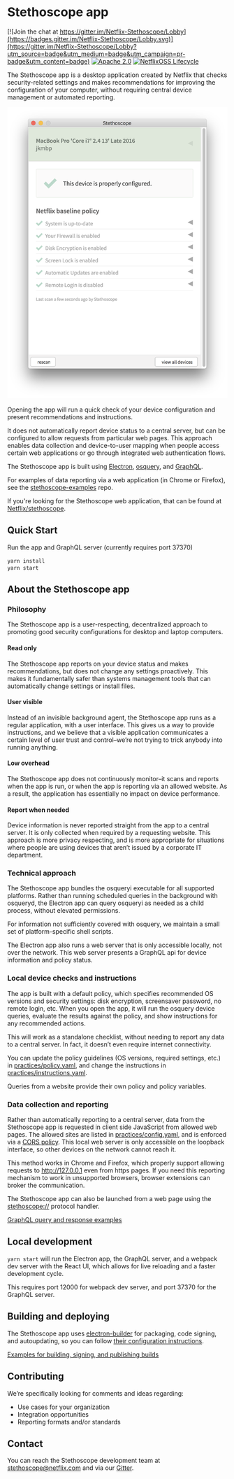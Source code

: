 # Stethoscope app

[![Join the chat at https://gitter.im/Netflix-Stethoscope/Lobby](https://badges.gitter.im/Netflix-Stethoscope/Lobby.svg)](https://gitter.im/Netflix-Stethoscope/Lobby?utm_source=badge&utm_medium=badge&utm_campaign=pr-badge&utm_content=badge) [![Apache 2.0](https://img.shields.io/github/license/Netflix/stethoscope.svg)](http://www.apache.org/licenses/LICENSE-2.0) [![NetflixOSS Lifecycle](https://img.shields.io/osslifecycle/Netflix-Skunkworks/stethoscope-app.svg)]()

The Stethoscope app is a desktop application created by Netflix that checks security-related settings and makes recommendations for improving the configuration of your computer, without requiring central device management or automated reporting.

<center>
<img src="docs/screenshot.png" alt="Stethoscope app screenshot" width="600">
</center>

Opening the app will run a quick check of your device configuration and present recommendations and instructions.

It does not automatically report device status to a central server, but can be configured to allow requests from particular web pages. This approach enables data collection and device-to-user mapping when people access certain web applications or go through integrated web authentication flows.

The Stethoscope app is built using [Electron](https://electron.atom.io/), [osquery](https://osquery.io/), and [GraphQL](https://graphql.org/).

For examples of data reporting via a web application (in Chrome or Firefox), see the [stethoscope-examples](https://github.com/Netflix-Skunkworks/stethoscope-examples) repo.

If you're looking for the Stethoscope web application, that can be found at [Netflix/stethoscope](https://github.com/Netflix/stethoscope).

Quick Start
-----------

Run the app and GraphQL server (currently requires port 37370)

```
yarn install
yarn start
```

About the Stethoscope app
-------------------------

### Philosophy

The Stethoscope app is a user-respecting, decentralized approach to promoting good security configurations for desktop and laptop computers.

#### Read only

The Stethoscope app reports on your device status and makes recommendations, but does not change any settings proactively. This makes it fundamentally safer than systems management tools that can automatically change settings or install files.

#### User visible

Instead of an invisible background agent, the Stethoscope app runs as a regular application, with a user interface. This gives us a way to provide instructions, and we believe that a visible application communicates a certain level of user trust and control–we’re not trying to trick anybody into running anything.

#### Low overhead

The Stethoscope app does not continuously monitor–it scans and reports when the app is run, or when the app is reporting via an allowed website. As a result, the application has essentially no impact on device performance.

#### Report when needed

Device information is never reported straight from the app to a central server. It is only collected when required by a requesting website. This approach is more privacy respecting, and is more appropriate for situations where people are using devices that aren’t issued by a corporate IT department.

### Technical approach

The Stethoscope app bundles the osqueryi executable for all supported platforms. Rather than running scheduled queries in the background with osqueryd, the Electron app can query osqueryi as needed as a child process, without elevated permissions.

For information not sufficiently covered with osquery, we maintain a small set of platform-specific shell scripts.

The Electron app also runs a web server that is only accessible locally, not over the network. This web server presents a GraphQL api for device information and policy status.

### Local device checks and instructions

The app is built with a default policy, which specifies recommended OS versions and security settings: disk encryption, screensaver password, no remote login, etc. When you open the app, it will run the osquery device queries, evaluate the results against the policy, and show instructions for any recommended actions.

This will work as a standalone checklist, without needing to report any data to a central server. In fact, it doesn’t even require internet connectivity.

You can update the policy guidelines (OS versions, required settings, etc.) in [practices/policy.yaml](practices/policy.yaml), and change the instructions in [practices/instructions.yaml](practices/instructions.yaml).

Queries from a website provide their own policy and policy variables.

### Data collection and reporting

Rather than automatically reporting to a central server, data from the Stethoscope app is requested in client side JavaScript from allowed web pages. The allowed sites are listed in [practices/config.yaml](practices/config.yaml), and is enforced via a [CORS policy](https://developer.mozilla.org/en-US/docs/Web/HTTP/CORS). This local web server is only accessible on the loopback interface, so other devices on the network cannot reach it.

This method works in Chrome and Firefox, which properly support allowing requests to http://127.0.0.1 even from https pages. If you need this reporting mechanism to work in unsupported browsers, browser extensions can broker the communication.

The Stethoscope app can also be launched from a web page using the [stethoscope://](stethoscope://) protocol handler.

[GraphQL query and response examples](docs/GRAPHQL.md)

Local development
-----------------

`yarn start` will run the Electron app, the GraphQL server, and a webpack dev server with the React UI, which allows for live reloading and a faster development cycle.

This requires port 12000 for webpack dev server, and port 37370 for the GraphQL server.

Building and deploying
----------------------

The Stethoscope app uses [electron-builder](https://www.npmjs.com/package/electron-builder) for packaging, code signing, and autoupdating, so you can follow [their configuration instructions](https://www.electron.build/).

[Examples for building, signing, and publishing builds](docs/BUILDS.md)


Contributing
------------

We’re specifically looking for comments and ideas regarding:

-   Use cases for your organization
-   Integration opportunities
-   Reporting formats and/or standards

Contact
-------

You can reach the Stethoscope development team at [stethoscope@netflix.com](mailto:stethoscope@netflix.com) and via our [Gitter](https://gitter.im/Netflix-Stethoscope/Lobby).
